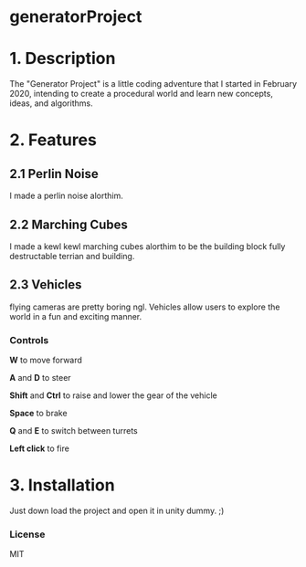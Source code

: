 # generatorProject

# 1. Description
The "Generator Project" is a little coding adventure that I started in February 2020, intending to create a procedural world and learn new concepts, ideas, and algorithms.

# 2. Features
## 2.1 Perlin Noise
I made a perlin noise alorthim.
## 2.2 Marching Cubes
I made a kewl kewl marching cubes alorthim to be the building block fully destructable terrian and building.
## 2.3 Vehicles
flying cameras are pretty boring ngl. Vehicles allow users to explore the world in a fun and exciting manner.

### Controls
**W** to move forward

**A** and **D** to steer


**Shift** and **Ctrl** to raise and lower the gear of the vehicle


**Space** to brake


**Q** and **E** to switch between turrets


**Left click** to fire



# 3. Installation
Just down load the project and open it in unity dummy. ;)


### License
MIT
